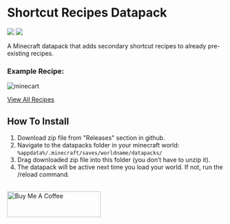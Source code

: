# Shortcut Recipes Datapack
![](https://img.shields.io/badge/Minecraft-1.20.4-green) ![](https://img.shields.io/badge/Datapack-v1.1-blue)

A Minecraft datapack that adds secondary shortcut recipes to already pre-existing recipes.

### Example Recipe:
![minecart](https://i.imgur.com/xm091vs.png)

[View All Recipes](https://michaelfarquhar.github.io/shortcut-recipes-datapack/)


## How To Install

1) Download zip file from "Releases" section in github.
2) Navigate to the datapacks folder in your minecraft world: 
  `%appdata%/.minecraft/saves/worldname/datapacks/`
3) Drag downloaded zip file into this folder (you don’t have to unzip it).
4) The datapack will be active next time you load your world. If not, run the /reload command.

<br />
<a href="https://www.buymeacoffee.com/michaelfarquhar" target="_blank"><img src="https://cdn.buymeacoffee.com/buttons/v2/default-yellow.png" alt="Buy Me A Coffee" style="height: 60px !important;width: 217px !important;" ></a>
